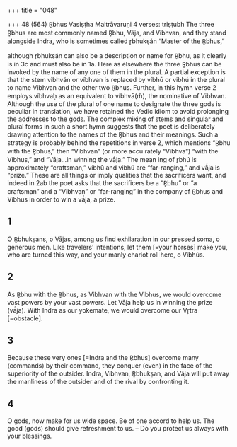 +++
title = "048"

+++
48 (564) R̥bhus
Vasiṣṭha Maitrāvaruṇi
4 verses: triṣṭubh
The three R̥bhus are most commonly named R̥bhu, Vāja, and Vibhvan, and they  stand alongside Indra, who is sometimes called r̥bhukṣán “Master of the R̥bhus,”

although r̥bhukṣán can also be a description or name for R̥bhu, as it clearly is in 3c  and must also be in 1a. Here as elsewhere the three R̥bhus can be invoked by the  name of any one of them in the plural. A partial exception is that the stem vibhván or víbhvan is replaced by víbhū or vibhú in the plural to name Vibhvan and the  other two R̥bhus. Further, in this hymn verse 2 employs víbhvaḥ as an equivalent to  víbhvā(m̐), the nominative of Vibhvan. Although the use of the plural of one name  to designate the three gods is peculiar in translation, we have retained the Vedic  idiom to avoid prolonging the addresses to the gods.
The complex mixing of stems and singular and plural forms in such a short  hymn suggests that the poet is deliberately drawing attention to the names of the  R̥bhus and their meanings. Such a strategy is probably behind the repetitions in  verse 2, which mentions “R̥bhu with the R̥bhus,” then “Vibhvan” (or more accu
rately “Vibhva”) “with the Vibhus,” and “Vāja...in winning the vā́ja.” The mean ing of r̥bhú is approximately “craftsman,” víbhū and vibhú are “far-ranging,” and  vā́ja is “prize.” These are all things or imply qualities that the sacrificers want, and  indeed in 2ab the poet asks that the sacrificers be a “R̥bhu” or “a craftsman” and a  “Vibhvan” or “far-ranging” in the company of R̥bhus and Vibhus in order to win  a vā́ja, a prize.
## 1
O R̥bhukṣans, o Vājas, among us find exhilaration in our pressed soma, o  generous men.
Like travelers’ intentions, let them [=your horses] make you, who are  turned this way, and your manly chariot roll here, o Vibhūs.
## 2
As R̥bhu with the R̥bhus, as Vibhvan with the Vibhus, we would
overcome vast powers by your vast powers.
Let Vāja help us in winning the prize (vā́ja). With Indra as our yokemate,  we would overcome our Vr̥tra [=obstacle].
## 3
Because these very ones [=Indra and the R̥bhus] overcome many
(commands) by their command, they conquer (even) in the face of the  superiority of the outsider.
Indra, Vibhvan, R̥bhukṣan, and Vāja will put away the manliness of the  outsider and of the rival by confronting it.
## 4
O gods, now make for us wide space. Be of one accord to help us. The good (gods) should give refreshment to us. – Do you protect us  always with your blessings.